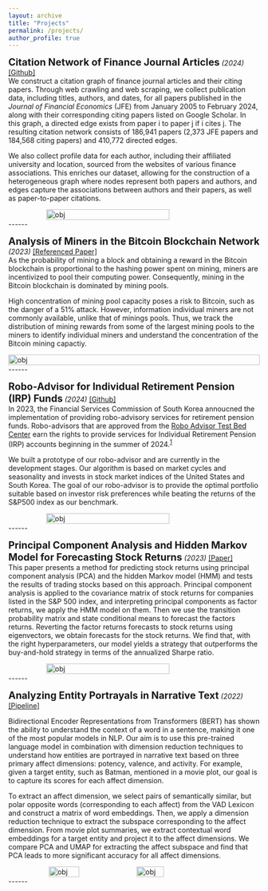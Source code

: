 ```yaml
---
layout: archive
title: "Projects"
permalink: /projects/
author_profile: true
---
```


<span style="font-size: 1.4em; font-weight: bold;">Citation Network of Finance Journal Articles</span> <em>(2024)</em> 
<a href="https://github.com/parkakn/Citation-Network-Finance-Journals">[Github]</a>
<br>
We construct a citation graph of finance journal articles and their citing papers. Through web crawling and web scraping, we collect publication data, including titles, authors, and dates, for all papers published in the *Journal of Financial Economics* (JFE) from January 2005 to February 2024, along with their corresponding citing papers listed on Google Scholar. In this graph, a directed edge exists from paper i to paper j if i cites j. The resulting citation network consists of 186,941 papers (2,373 JFE papers and 184,568 citing papers) and 410,772 directed edges.

We also collect profile data for each author, including their affiliated university and location, sourced from the websites of various finance associations. This enriches our dataset, allowing for the construction of a heterogeneous graph where nodes represent both papers and authors, and edges capture the associations between authors and their papers, as well as paper-to-paper citations. 
<div style="display: flex; justify-content: center;">
  <img width="70%" src="/images/citation network zoom 1.png" alt="obj">
</div>
------

<span style="font-size: 1.4em; font-weight: bold;">Analysis of Miners in the Bitcoin Blockchain Network</span> <em>(2023)</em> 
<a href="https://mitsloan.mit.edu/shared/ods/documents?PublicationDocumentID=7981">[Referenced Paper]</a>
<br>
As the probability of mining a block and obtaining a reward in the Bitcoin blockchain is proportional to the hashing power spent on mining, miners are incentivized to pool their computing power. Consequently, mining in the Bitcoin blockchain is dominated by mining pools. 

High concentration of mining pool capacity poses a risk to Bitcoin, such as the danger of a 51% attack. However, information individual miners are not commonly available, unlike that of minings pools. Thus, we track the distribution of mining rewards from some of the largest mining pools to the miners to identify individual miners and understand the concentration of the Bitcoin mining capactiy. 
<div style="display: flex; justify-content: center;">
  <img width="100%" src="/images/Antpool_dist_graph-1.png" alt="obj">
</div>
------

<span style="font-size: 1.4em; font-weight: bold;">Robo-Advisor for Individual Retirement Pension (IRP) Funds</span> <em>(2024)</em> 
<a href="https://github.com/kangokseo/cqralgo?tab=readme-ov-file">[Github]</a>
<br>
In 2023, the Financial Services Commission of South Korea annoucned the implementation of providing robo-advisory services for retirement pension funds. Robo-advisors that are approved from the [Robo Advisor Test Bed Center](https://www.ratestbed.kr:7443/portal/main/main.do) earn the rights to provide services for Individual Retirement Pension (IRP) accounts beginning in the summer of 2024.<sup>[1](https://www.digitaltoday.co.kr/news/articleView.html?idxno=513226)</sup> 

We built a prototype of our robo-advisor and are currently in the development stages. Our algorithm is based on market cycles and seasonality and invests in stock market indices of the United States and South Korea. The goal of our robo-advisor is to provide the optimal portfolio suitable based on investor risk preferences while beating the returns of the S&P500 index as our benchmark.
<div style="display: flex; justify-content: center;">
  <img width="70%" src="/images/backtest.png" alt="obj">
</div>
------

<span style="font-size: 1.4em; font-weight: bold;">Principal Component Analysis and Hidden Markov Model for Forecasting Stock Returns</span> <em>(2023)</em> 
<a href="https://arxiv.org/abs/2307.00459">[Paper]</a>
<br>
This paper presents a method for predicting stock returns using principal component analysis (PCA) and the hidden Markov model (HMM) and tests the results of trading stocks based on this approach. Principal component analysis is applied to the covariance matrix of stock returns for companies listed in the S&P 500 index, and interpreting principal components as factor returns, we apply the HMM model on them. Then we use the transition probability matrix and state conditional means to forecast the factors returns. Reverting the factor returns forecasts to stock returns using eigenvectors, we obtain forecasts for the stock returns. We find that, with the right hyperparameters, our model yields a strategy that outperforms the buy-and-hold strategy in terms of the annualized Sharpe ratio.
<div style="display: flex; justify-content: center;">
  <img width="70%" src="/images/hmm.png" alt="obj">
</div>
------

<span style="font-size: 1.4em; font-weight: bold;">Analyzing Entity Portrayals in Narrative Text</span> <em>(2022)</em> 
[[Pipeline]](/images/dimensionality_reduction.pdf) 
<br>

Bidirectional Encoder Representations from Transformers (BERT) has shown the ability to understand the context of a word in a sentence, making it one of the most popular models in NLP. Our aim is to use this pre-trained language model in combination with dimension reduction techniques to understand how entities are portrayed in narrative text based on three primary affect dimensions: potency, valence, and activity. For example, given a target entity, such as Batman, mentioned in a movie plot, our goal is to capture its scores for each affect dimension. 

To extract an affect dimension, we select pairs of semantically similar, but polar opposite words (corresponding to each affect) from the VAD Lexicon and construct a matrix of word embeddings. Then, we apply a dimension reduction technique to extract the subspace corresponding to the affect dimension. From movie plot summaries, we extract contextual word embeddings for a target entity and project it to the affect dimensions. We compare PCA and UMAP for extracting the affect subspace and find that PCA leads to more significant accuracy for all affect dimensions.

<div style="display: flex; justify-content: center;">
  <img width="35%" src="/images/word affect scores.jpeg" alt="obj">
  <img width="33%" src="/images/results_ASP.png" alt="obj">
</div>
------



